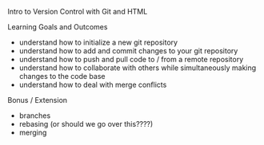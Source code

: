 Intro to Version Control with Git and HTML

Learning Goals and Outcomes

- understand how to initialize a new git repository
- understand how to add and commit changes to your git repository
- understand how to push and pull code to / from a remote repository
- understand how to collaborate with others while simultaneously making changes to the code base
- understand how to deal with merge conflicts

Bonus / Extension

- branches
- rebasing (or should we go over this????)
- merging